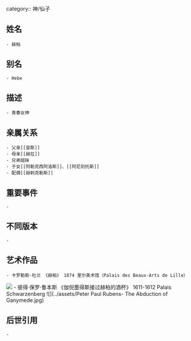 category:: 神/仙子
## 姓名
	- 赫柏
## 别名
	- Hebe
## 描述
	- 青春女神
## 亲属关系
	- 父亲[[宙斯]]
	- 母亲[[赫拉]]
	- 兄弟姐妹
	- 子女[[阿勒克西阿洛斯]]、[[阿尼刻托斯]]
	- 配偶[[赫剌克勒斯]]
## 重要事件
	-
## 不同版本
	-
## 艺术作品
	- 卡罗勒斯-杜兰 《赫柏》 1874 里尔美术馆（Palais des Beaux-Arts de Lille）
 ![](../assets/Carolus-Duran-Hebe.jpg)
	- 彼得·保罗·鲁本斯 《伽倪墨得斯接过赫柏的酒杯》 1611-1612 Palais Schwarzenberg
 ![](../assets/Peter Paul Rubens- The Abduction of Ganymede.jpg)
## 后世引用
	-
